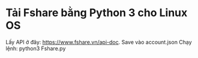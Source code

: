 # Tải Fshare bằng Python 3 cho Linux OS

Lấy API ở đây: https://www.fshare.vn/api-doc.
Save vào account.json
Chạy lệnh: python3 Fshare.py

